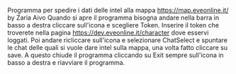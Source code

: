 Programma per spedire i dati delle intel alla mappa https://map.eveonline.it/ by Zaria Aivo
Quando si apre il programma bisogna andare nella barra in basso a destra cliccare sull'icona e scegliere Token.
Inserire il token che troverete nella pagina https://dev.eveonline.it/character dove esservi loggati.
Poi andare ricliccare sull'icona e selezionare ChatSelect e spuntare le chat delle quali si vuole dare intel sulla mappa, una volta fatto cliccare su save.
A questo chiude il programma cliccando su Exit sempre sull'icona in basso a destra e riavviare il programma.
